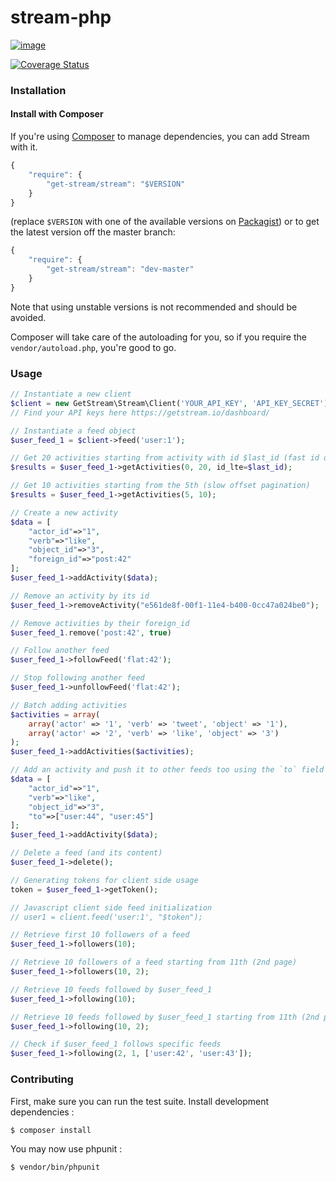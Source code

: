 stream-php
==========

[![image](https://secure.travis-ci.org/tbarbugli/stream-php.png?branch=master)](http://travis-ci.org/tbarbugli/stream-php)

[![Coverage Status](https://coveralls.io/repos/tbarbugli/stream-php/badge.png?branch=master)](https://coveralls.io/r/tbarbugli/stream-php?branch=master)

### Installation

#### Install with Composer

If you're using [Composer](https://getcomposer.org/) to manage
dependencies, you can add Stream with it.

```javascript
{
    "require": {
        "get-stream/stream": "$VERSION"
    }
}
```

(replace `$VERSION` with one of the available versions on
[Packagist](https://packagist.org/packages/get-stream/stream)) or to get
the latest version off the master branch:

```javascript
{
    "require": {
        "get-stream/stream": "dev-master"
    }
}
```

Note that using unstable versions is not recommended and should be
avoided.

Composer will take care of the autoloading for you, so if you require
the `vendor/autoload.php`, you're good to go.

### Usage

```php
// Instantiate a new client
$client = new GetStream\Stream\Client('YOUR_API_KEY', 'API_KEY_SECRET');
// Find your API keys here https://getstream.io/dashboard/

// Instantiate a feed object
$user_feed_1 = $client->feed('user:1');

// Get 20 activities starting from activity with id $last_id (fast id offset pagination)
$results = $user_feed_1->getActivities(0, 20, id_lte=$last_id);

// Get 10 activities starting from the 5th (slow offset pagination)
$results = $user_feed_1->getActivities(5, 10);

// Create a new activity
$data = [
    "actor_id"=>"1",
    "verb"=>"like",
    "object_id"=>"3",
    "foreign_id"=>"post:42"
];
$user_feed_1->addActivity($data);

// Remove an activity by its id
$user_feed_1->removeActivity("e561de8f-00f1-11e4-b400-0cc47a024be0");

// Remove activities by their foreign_id
$user_feed_1.remove('post:42', true)

// Follow another feed
$user_feed_1->followFeed('flat:42');

// Stop following another feed
$user_feed_1->unfollowFeed('flat:42');

// Batch adding activities
$activities = array(
    array('actor' => '1', 'verb' => 'tweet', 'object' => '1'),
    array('actor' => '2', 'verb' => 'like', 'object' => '3')
);
$user_feed_1->addActivities($activities);

// Add an activity and push it to other feeds too using the `to` field
$data = [
    "actor_id"=>"1",
    "verb"=>"like",
    "object_id"=>"3",
    "to"=>["user:44", "user:45"]
];
$user_feed_1->addActivity($data);

// Delete a feed (and its content)
$user_feed_1->delete();

// Generating tokens for client side usage
token = $user_feed_1->getToken();

// Javascript client side feed initialization
// user1 = client.feed('user:1', "$token");

// Retrieve first 10 followers of a feed
$user_feed_1->followers(10);

// Retrieve 10 followers of a feed starting from 11th (2nd page)
$user_feed_1->followers(10, 2);

// Retrieve 10 feeds followed by $user_feed_1
$user_feed_1->following(10);

// Retrieve 10 feeds followed by $user_feed_1 starting from 11th (2nd page)
$user_feed_1->following(10, 2);

// Check if $user_feed_1 follows specific feeds
$user_feed_1->following(2, 1, ['user:42', 'user:43']);

```

### Contributing

First, make sure you can run the test suite. Install development
dependencies :

    $ composer install

You may now use phpunit :

    $ vendor/bin/phpunit
